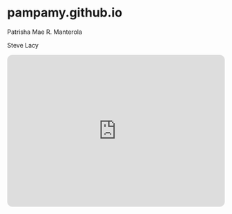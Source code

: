 # pampamy.github.io
Patrisha Mae R. Manterola

Steve Lacy

<iframe style="border-radius:12px" src="https://open.spotify.com/embed/track/0f8eRy9A0n6zXpKSHSCAEp?utm_source=generator" width="100%" height="352" frameBorder="0" allowfullscreen="" allow="autoplay; clipboard-write; encrypted-media; fullscreen; picture-in-picture" loading="lazy"></iframe>
